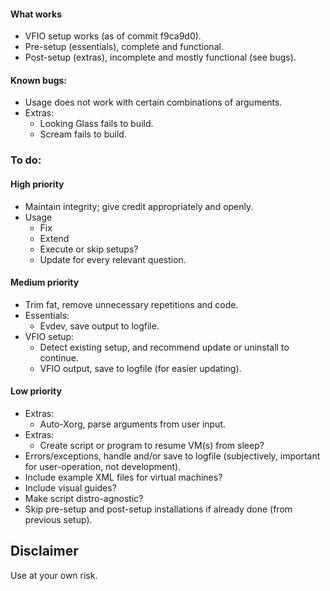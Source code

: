 #### What works
* VFIO setup works (as of commit f9ca9d0).
* Pre-setup (essentials), complete and functional.
* Post-setup (extras), incomplete and mostly functional (see bugs).

#### Known bugs:
* Usage does not work with certain combinations of arguments.
* Extras:
    - Looking Glass fails to build.
    - Scream fails to build.

### To do:
#### High priority
* Maintain integrity; give credit appropriately and openly.
* Usage
    - Fix
    - Extend
    - Execute or skip setups?
    - Update for every relevant question.

#### Medium priority
* Trim fat, remove unnecessary repetitions and code.
* Essentials:
    - Evdev, save output to logfile.
* VFIO setup:
    - Detect existing setup, and recommend update or uninstall to continue.
    - VFIO output, save to logfile (for easier updating).

#### Low priority
* Extras:
    - Auto-Xorg, parse arguments from user input.
* Extras:
    - Create script or program to resume VM(s) from sleep?
* Errors/exceptions, handle and/or save to logfile (subjectively, important for user-operation, not development).
* Include example XML files for virtual machines?
* Include visual guides?
* Make script distro-agnostic?
* Skip pre-setup and post-setup installations if already done (from previous setup).

## Disclaimer
Use at your own risk.